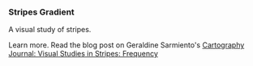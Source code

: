 ### Stripes Gradient

A visual study of stripes. 

Learn more. Read the blog post on Geraldine Sarmiento's [Cartography Journal: Visual Studies in Stripes: Frequency](https://geraldinesarmiento.com/cartography/2020/4/10/the-language-of-stripes)


